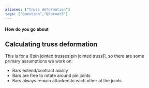 ```yaml
---
aliases: ["truss deformation"]
tags: ["Question","QFormat3"]
---
```


#### How do you go about
## Calculating truss deformation
This is for a [[pin jointed trusses|pin jointed truss]], so there are some primary assumptions we work on:
- Bars extend/contract axially
- Bars are free to rotate around pin joints
- Bars always remain attacked to each other at the joints

